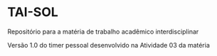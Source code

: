 # TAI-SOL
Repositório para a matéria de trabalho acadêmico interdisciplinar

Versão 1.0 do timer pessoal desenvolvido na Atividade 03 da matéria
